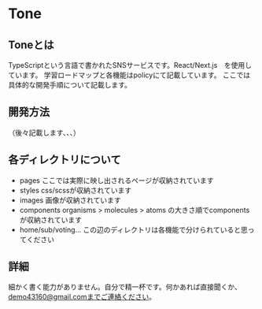 # Tone

## Toneとは

TypeScriptという言語で書かれたSNSサービスです。React/Next.js　を使用しています。
学習ロードマップと各機能はpolicyにて記載しています。
ここでは具体的な開発手順について記載します。

## 開発方法

（後々記載します、、、）

## 各ディレクトリについて

- pages ここでは実際に映し出されるページが収納されています
- styles css/scssが収納されています
- images 画像が収納されています
- components organisms > molecules > atoms の大きさ順でcomponentsが収納されています
- home/sub/voting... この辺のディレクトリは各機能で分けられていると思ってください

## 詳細

細かく書く能力がありません。自分で精一杯です。何かあれば直接聞くか、demo43160@gmail.comまでご連絡ください。
